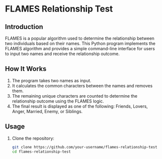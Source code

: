 # FLAMES Relationship Test

## Introduction
FLAMES is a popular algorithm used to determine the relationship between two individuals based on their names. This Python program implements the FLAMES algorithm and provides a simple command-line interface for users to input two names and receive the relationship outcome.

## How It Works
1. The program takes two names as input.
2. It calculates the common characters between the names and removes them.
3. The remaining unique characters are counted to determine the relationship outcome using the FLAMES logic.
4. The final result is displayed as one of the following: Friends, Lovers, Anger, Married, Enemy, or Siblings.

## Usage
1. Clone the repository:
   ```bash
   git clone https://github.com/your-username/flames-relationship-test.git
   cd flames-relationship-test

